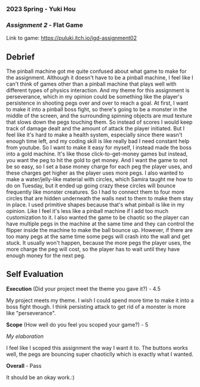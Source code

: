 ### **2023 Spring** - Yuki Hou
### *Assignment 2* - Flat Game
Link to game: https://puluki.itch.io/igd-assignment02


## **Debrief**
The pinball machine got me quite confused about what game to make for the assignment. Although it doesn't have to be a pinball machine, I feel like I can't think of games other than a pinball machine that plays well with different types of physics interaction. And my theme for this assignment is perseverance, which in my opinion could be something like the player's persistence in shooting pegs over and over to reach a goal. At first, I want to make it into a pinball boss fight, so there's going to be a monster in the middle of the screen, and the surrounding spinning objects are mud texture that slows down the pegs touching them. So instead of scores I would keep track of damage dealt and the amount of attack the player initiated. But I feel like it's hard to make a health system, especially since there wasn't enough time left, and my coding skill is like really bad I need constant help from youtube. So I want to make it easy for myself, I instead made the boss into a gold machine. It's like those click-to-get-money games but instead, you want the peg to hit the gold to get money. And I want the game to not be so easy, so I set a base money charge for each peg the player uses, and these charges get higher as the player uses more pegs. I also wanted to make a water/jelly-like material with circles, which Samira taught me how to do on Tuesday, but it ended up going crazy these circles will bounce frequently like monster creatures. So I had to connect them to four more circles that are hidden underneath the walls next to them to make them stay in place. I used primitive shapes because that's what pinball is like in my opinion. Like I feel it's less like a pinball machine if I add too much customization to it. I also wanted the game to be chaotic so the player can have multiple pegs in the machine at the same time and they can control the flipper inside the machine to make the ball bounce up. However, if there are too many pegs at the same time some pegs will crash into the wall and get stuck. It usually won't happen, because the more pegs the player uses, the more charge the peg will cost, so the player has to wait until they have enough money for the next peg.

## **Self Evaluation**

**Execution** (Did your project meet the theme you gave it?) - 4.5

My project meets my theme. I wish I could spend more time to make it into a boss fight though. I think persisting attack to get rid of a monster is more like "perseverance".


**Scope** (How well do you feel you scoped your game?) - 5


*My elaboration*

I feel like I scoped this assignment the way I want it to. The buttons works well, the pegs are bouncing super chaoticlly which is exactly what I wanted.

**Overall** - Pass


It should be an okay work.:)
